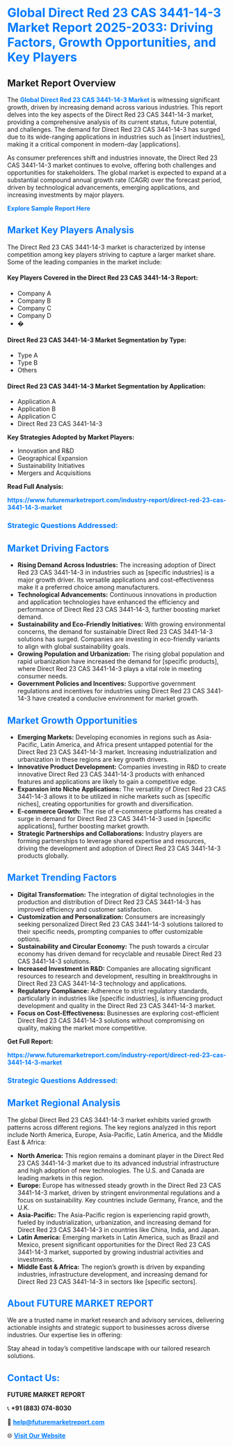 <h1 style="color: #007BFF;">Global Direct Red 23 CAS 3441-14-3 Market Report 2025-2033: Driving Factors, Growth Opportunities, and Key Players</h1>

<section id="overview">
<h2>Market Report Overview</h2>
<p>The <a href="https://www.futuremarketreport.com/industry-report/direct-red-23-cas-3441-14-3-market" style="color: #007BFF; text-decoration: none;"><strong>Global Direct Red 23 CAS 3441-14-3 Market</strong></a> is witnessing significant growth, driven by increasing demand across various industries. This report delves into the key aspects of the Direct Red 23 CAS 3441-14-3 market, providing a comprehensive analysis of its current status, future potential, and challenges. The demand for Direct Red 23 CAS 3441-14-3 has surged due to its wide-ranging applications in industries such as [insert industries], making it a critical component in modern-day [applications].</p>
<p>As consumer preferences shift and industries innovate, the Direct Red 23 CAS 3441-14-3 market continues to evolve, offering both challenges and opportunities for stakeholders. The global market is expected to expand at a substantial compound annual growth rate (CAGR) over the forecast period, driven by technological advancements, emerging applications, and increasing investments by major players.</p>
</section>

<section id="overview">
<p><a href="https://www.futuremarketreport.com/request-sample/reportId=112514" style="color: #007BFF; text-decoration: none;"><strong>Explore Sample Report Here</strong></a></p>
</section>

<section id="key-players">
<h2 style="color: #007BFF;">Market Key Players Analysis</h2>
<p>The Direct Red 23 CAS 3441-14-3 market is characterized by intense competition among key players striving to capture a larger market share. Some of the leading companies in the market include:</p>
<h4>Key Players Covered in the Direct Red 23 CAS 3441-14-3 Report:</h4>
<ul><li>Company A</li><li>Company B</li><li>Company C</li><li>Company D</li><li>�</li></ul>
<h4>Direct Red 23 CAS 3441-14-3 Market Segmentation by Type:</h4>
<ul><li>Type A</li><li>Type B</li><li>Others</li></ul>

<h4>Direct Red 23 CAS 3441-14-3 Market Segmentation by Application:</h4>
<ul><li>Application A</li><li>Application B</li><li>Application C</li><li>Direct Red 23 CAS 3441-14-3</li></ul>
<p><strong>Key Strategies Adopted by Market Players:</strong></p>
<ul>
<li>Innovation and R&D</li>
<li>Geographical Expansion</li>
<li>Sustainability Initiatives</li>
<li>Mergers and Acquisitions</li>
</ul>
</section>

<section>
<p><strong>Read Full Analysis: </strong></p><a href="https://www.futuremarketreport.com/industry-report/direct-red-23-cas-3441-14-3-market" style="color: #007BFF; text-decoration: none;"><strong>https://www.futuremarketreport.com/industry-report/direct-red-23-cas-3441-14-3-market</strong></a>
<h3 style="color: #007BFF;">Strategic Questions Addressed:</h3>
</section>

<section id="driving-factors">
<h2 style="color: #007BFF;">Market Driving Factors</h2>
<ul>
<li><strong>Rising Demand Across Industries:</strong> The increasing adoption of Direct Red 23 CAS 3441-14-3 in industries such as [specific industries] is a major growth driver. Its versatile applications and cost-effectiveness make it a preferred choice among manufacturers.</li>
<li><strong>Technological Advancements:</strong> Continuous innovations in production and application technologies have enhanced the efficiency and performance of Direct Red 23 CAS 3441-14-3, further boosting market demand.</li>
<li><strong>Sustainability and Eco-Friendly Initiatives:</strong> With growing environmental concerns, the demand for sustainable Direct Red 23 CAS 3441-14-3 solutions has surged. Companies are investing in eco-friendly variants to align with global sustainability goals.</li>
<li><strong>Growing Population and Urbanization:</strong> The rising global population and rapid urbanization have increased the demand for [specific products], where Direct Red 23 CAS 3441-14-3 plays a vital role in meeting consumer needs.</li>
<li><strong>Government Policies and Incentives:</strong> Supportive government regulations and incentives for industries using Direct Red 23 CAS 3441-14-3 have created a conducive environment for market growth.</li>
</ul>
</section>

<section id="growth-opportunities">
<h2 style="color: #007BFF;">Market Growth Opportunities</h2>
<ul>
<li><strong>Emerging Markets:</strong> Developing economies in regions such as Asia-Pacific, Latin America, and Africa present untapped potential for the Direct Red 23 CAS 3441-14-3 market. Increasing industrialization and urbanization in these regions are key growth drivers.</li>
<li><strong>Innovative Product Development:</strong> Companies investing in R&D to create innovative Direct Red 23 CAS 3441-14-3 products with enhanced features and applications are likely to gain a competitive edge.</li>
<li><strong>Expansion into Niche Applications:</strong> The versatility of Direct Red 23 CAS 3441-14-3 allows it to be utilized in niche markets such as [specific niches], creating opportunities for growth and diversification.</li>
<li><strong>E-commerce Growth:</strong> The rise of e-commerce platforms has created a surge in demand for Direct Red 23 CAS 3441-14-3 used in [specific applications], further boosting market growth.</li>
<li><strong>Strategic Partnerships and Collaborations:</strong> Industry players are forming partnerships to leverage shared expertise and resources, driving the development and adoption of Direct Red 23 CAS 3441-14-3 products globally.</li>
</ul>
</section>

<section id="trending-factors">
<h2 style="color: #007BFF;">Market Trending Factors</h2>
<ul>
<li><strong>Digital Transformation:</strong> The integration of digital technologies in the production and distribution of Direct Red 23 CAS 3441-14-3 has improved efficiency and customer satisfaction.</li>
<li><strong>Customization and Personalization:</strong> Consumers are increasingly seeking personalized Direct Red 23 CAS 3441-14-3 solutions tailored to their specific needs, prompting companies to offer customizable options.</li>
<li><strong>Sustainability and Circular Economy:</strong> The push towards a circular economy has driven demand for recyclable and reusable Direct Red 23 CAS 3441-14-3 solutions.</li>
<li><strong>Increased Investment in R&D:</strong> Companies are allocating significant resources to research and development, resulting in breakthroughs in Direct Red 23 CAS 3441-14-3 technology and applications.</li>
<li><strong>Regulatory Compliance:</strong> Adherence to strict regulatory standards, particularly in industries like [specific industries], is influencing product development and quality in the Direct Red 23 CAS 3441-14-3 market.</li>
<li><strong>Focus on Cost-Effectiveness:</strong> Businesses are exploring cost-efficient Direct Red 23 CAS 3441-14-3 solutions without compromising on quality, making the market more competitive.</li>
</ul>
</section>

<section>
<p><strong>Get Full Report: </strong></p><a href="https://www.futuremarketreport.com/industry-report/direct-red-23-cas-3441-14-3-market" style="color: #007BFF; text-decoration: none;"><strong>https://www.futuremarketreport.com/industry-report/direct-red-23-cas-3441-14-3-market</strong></a>
<h3 style="color: #007BFF;">Strategic Questions Addressed:</h3>
</section>


<section id="regional-analysis">
<h2 style="color: #007BFF;">Market Regional Analysis</h2>
<p>The global Direct Red 23 CAS 3441-14-3 market exhibits varied growth patterns across different regions. The key regions analyzed in this report include North America, Europe, Asia-Pacific, Latin America, and the Middle East & Africa:</p>
<ul>
<li><strong>North America:</strong> This region remains a dominant player in the Direct Red 23 CAS 3441-14-3 market due to its advanced industrial infrastructure and high adoption of new technologies. The U.S. and Canada are leading markets in this region.</li>
<li><strong>Europe:</strong> Europe has witnessed steady growth in the Direct Red 23 CAS 3441-14-3 market, driven by stringent environmental regulations and a focus on sustainability. Key countries include Germany, France, and the U.K.</li>
<li><strong>Asia-Pacific:</strong> The Asia-Pacific region is experiencing rapid growth, fueled by industrialization, urbanization, and increasing demand for Direct Red 23 CAS 3441-14-3 in countries like China, India, and Japan.</li>
<li><strong>Latin America:</strong> Emerging markets in Latin America, such as Brazil and Mexico, present significant opportunities for the Direct Red 23 CAS 3441-14-3 market, supported by growing industrial activities and investments.</li>
<li><strong>Middle East & Africa:</strong> The region’s growth is driven by expanding industries, infrastructure development, and increasing demand for Direct Red 23 CAS 3441-14-3 in sectors like [specific sectors].</li>
</ul>
</section>

<footer>
<h2 style="color: #007BFF;">About FUTURE MARKET REPORT</h2>
<p>We are a trusted name in market research and advisory services, delivering actionable insights and strategic support to businesses across diverse industries. Our expertise lies in offering:</p>

<p>Stay ahead in today’s competitive landscape with our tailored research solutions.</p>

<h2 style="color: #007BFF;">Contact Us:</h2>
<p><strong>FUTURE MARKET REPORT</strong></p>
<p>📞 <strong>+91 (883) 074-8030</strong></p>
<p>📧 <strong><a href="mailto:help@futuremarketreport.com" style="color: #007BFF;">help@futuremarketreport.com</a></strong></p>
<p>🌐 <strong><a href="https://www.futuremarketreport.com/" style="color: #007BFF;">Visit Our Website</a></strong></p>
</footer>